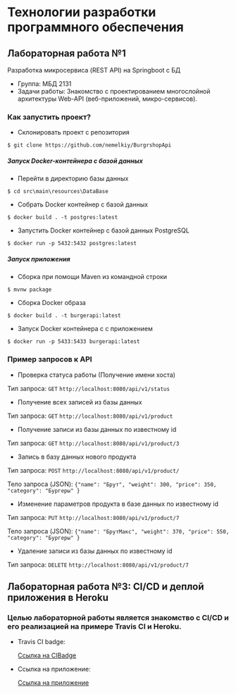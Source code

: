 # Технологии разработки программного обеспечения <br>
## Лабораторная работа №1
Разработка микросервиса (REST API) на Springboot с БД
- Группа: МБД 2131
- Задачи работы: Знакомство с проектированием многослойной архитектуры Web-API (веб-приложений, микро-сервисов).
### Как запустить проект?
- Склонировать проект с репозитория

`$ git clone https://github.com/nemelkiy/BurgrshopApi`

##### Запуск Docker-контейнера с базой данных
- Перейти в директорию базы данных

`$ cd src\main\resources\DataBase`

- Собрать Docker контейнер с базой данных

`$ docker build . -t postgres:latest`

- Запустить Docker контейнер с базой данных PostgreSQL

`$ docker run -p 5432:5432 postgres:latest`

##### Запуск приложения

- Сборка при помощи Maven из командной строки

`$ mvnw package`

- Сборка Docker образа

`$ docker build . -t burgerapi:latest`

- Запуск Docker контейнера c с приложением

`$ docker run -p 5433:5433 burgerapi:latest`

### Пример запросов к API

- Проверка статуса работы (Получение имени хоста)

Тип запроса: `GET` `http://localhost:8080/api/v1/status`

- Получение всех записей из базы данных

Тип запроса: `GET` `http://localhost:8080/api/v1/product`

- Получение записи из базы данных по известному id

Тип запроса: `GET` `http://localhost:8080/api/v1/product/3`

- Запись в базу данных нового продукта

Тип запроса: `POST` `http://localhost:8080/api/v1/product/`

Тело запроса (JSON): `{"name": "Брут", "weight": 300, "price": 350, "category": "Бургеры" }`

- Изменение параметров продукта в базе данных по известному id

Тип запроса: `PUT` `http://localhost:8080/api/v1/product/7`

Тело запроса (JSON): `{"name": "БрутМакс", "weight": 370, "price": 550, "category": "Бургеры" }`

- Удаление записи из базы данных по известному id

Тип запроса: `DELETE` `http://localhost:8080/api/v1/product/7`

## Лабораторная работа №3: CI/CD и деплой приложения в Heroku
### Целью лабораторной работы является знакомство с CI/CD и его реализацией на примере Travis CI и Heroku.

- Travis CI badge:

  [Ссылка на CIBadge](https://app.travis-ci.com/github/nemelkiy/BurgerAPI)

- Ссылка на приложение:

  [Ссылка на приложение](https://simpleburgerapi.herokuapp.com/api/v1/product)
